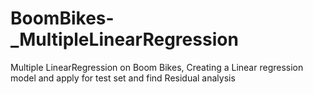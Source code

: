 # BoomBikes-_MultipleLinearRegression
Multiple LinearRegression on Boom Bikes, Creating a Linear regression model and apply for test set and find Residual analysis 
